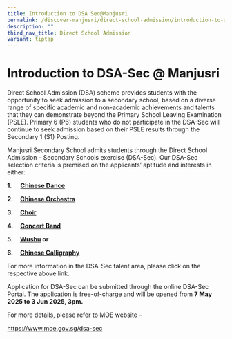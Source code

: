 ```yaml
---
title: Introduction to DSA Sec@Manjusri
permalink: /discover-manjusri/direct-school-admission/introduction-to-dsa-sec-at-manjusri/
description: ""
third_nav_title: Direct School Admission
variant: tiptap
---
```

<h1><strong>Introduction to DSA-Sec @ Manjusri</strong></h1>
<p>Direct School Admission (DSA) scheme provides students with the opportunity
to seek admission to a secondary school, based on a diverse range of specific
academic and non-academic achievements and talents that they can demonstrate
beyond the Primary School Leaving Examination (PSLE). Primary 6 (P6) students
who do not participate in the DSA-Sec will continue to seek admission based
on their PSLE results through the Secondary 1 (S1) Posting.</p>
<p>Manjusri Secondary School admits students through the Direct School Admission
– Secondary Schools exercise (DSA-Sec). Our DSA-Sec selection criteria
is premised on the applicants’ aptitude and interests in either:</p>
<p><strong>1.&nbsp;&nbsp;&nbsp;&nbsp;&nbsp; <a href="/cca/performing-arts/chinese-dance/" rel="noopener noreferrer nofollow" target="_blank">Chinese Dance</a>&nbsp;</strong>
</p>
<p><strong>2.&nbsp;&nbsp;&nbsp;&nbsp; <a href="/cca/performing-arts/chinese-orchestra/" rel="noopener noreferrer nofollow" target="_blank">Chinese Orchestra</a></strong>
</p>
<p><strong>3.&nbsp;&nbsp;&nbsp;&nbsp; <a href="/cca/performing-arts/choir/" rel="noopener noreferrer nofollow" target="_blank">Choir</a></strong>
</p>
<p><strong>4.&nbsp;&nbsp;&nbsp;&nbsp; <a href="/cca/performing-arts/concert-band/" rel="noopener noreferrer nofollow" target="_blank">Concert Band</a></strong>
</p>
<p><strong>5.&nbsp;&nbsp;&nbsp;&nbsp; <a href="/cca/sports/wushu/" rel="noopener noreferrer nofollow" target="_blank">Wushu</a> or</strong>
</p>
<p><strong>6.&nbsp;&nbsp;&nbsp;&nbsp; <a href="/cca/clubs-and-societies/chinese-calligraphy/" rel="noopener noreferrer nofollow" target="_blank">Chinese Calligraphy</a></strong>
</p>
<p>For more information in the DSA-Sec talent area, please click on the respective
above link.</p>
<p>Application for DSA-Sec can be submitted through the online DSA-Sec Portal.
The application is free-of-charge and will be opened from <strong>7 May 2025 to 3 Jun 2025, 3pm.</strong>
</p>
<p>For more details, please refer to MOE website –</p>
<p><a href="https://www.moe.gov.sg/dsa-sec" rel="noopener noreferrer nofollow" target="_blank">https://www.moe.gov.sg/dsa-sec</a>
</p>
